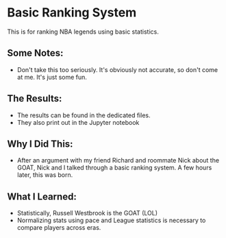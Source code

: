 # Basic Ranking System

This is for ranking NBA legends using basic statistics.

## Some Notes: 

+ Don't take this too seriously. It's obviously not accurate, so don't come at me. It's just some fun.

## The Results:

+ The results can be found in the dedicated files.
+ They also print out in the Jupyter notebook

## Why I Did This:

+ After an argument with my friend Richard and roommate Nick about the GOAT, Nick and I talked through a basic ranking system. A few hours later, this was born.

## What I Learned:

+ Statistically, Russell Westbrook is the GOAT (LOL)
+ Normalizing stats using pace and League statistics is necessary to compare players across eras.

